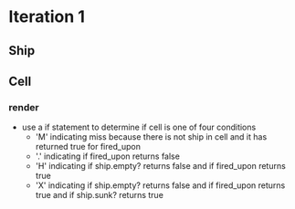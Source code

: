 # Iteration 1
##  Ship
##  Cell
### render
  + use a if statement to determine if cell is one of four conditions
    + 'M' indicating miss because there is not ship in cell and it has returned true for fired_upon
    + '.' indicating if fired_upon returns false
    + 'H' indicating if ship.empty? returns false and if fired_upon returns true
    + 'X' indicating if ship.empty? returns false and if fired_upon returns true and if ship.sunk? returns true
